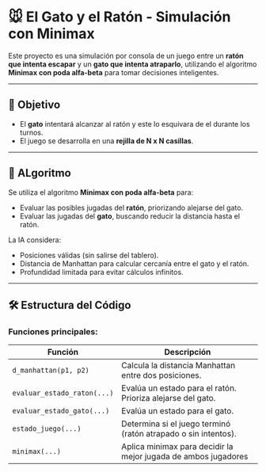 # 🐭 El Gato y el Ratón - Simulación con Minimax

Este proyecto es una simulación por consola de un juego entre un **ratón que intenta escapar** y un **gato que intenta atraparlo**, utilizando el algoritmo **Minimax con poda alfa-beta** para tomar decisiones inteligentes.

---

## 🎯 Objetivo

- El **gato** intentará alcanzar al ratón y este lo esquivara de el durante los turnos. 
- El juego se desarrolla en una **rejilla de N x N casillas**.

---

## 🤖 ALgoritmo

Se utiliza el algoritmo **Minimax con poda alfa-beta** para:

- Evaluar las posibles jugadas del **ratón**, priorizando alejarse del gato.
- Evaluar las jugadas del **gato**, buscando reducir la distancia hasta el ratón.

La IA considera:

- Posiciones válidas (sin salirse del tablero).
- Distancia de Manhattan para calcular cercanía entre el gato y el ratón.
- Profundidad limitada para evitar cálculos infinitos.

---

## 🛠️ Estructura del Código

### Funciones principales:

| Función                        | Descripción                                                                 |
|-------------------------------|-----------------------------------------------------------------------------|
| `d_manhattan(p1, p2)`         | Calcula la distancia Manhattan entre dos posiciones.                        |
| `evaluar_estado_raton(...)`   | Evalúa un estado para el ratón. Prioriza alejarse del gato.                 |
| `evaluar_estado_gato(...)`    | Evalúa un estado para el gato.                                             |
| `estado_juego(...)`           | Determina si el juego terminó (ratón atrapado o sin intentos).             |
| `minimax(...)`                | Aplica minimax para decidir la mejor jugada de ambos jugadores              |

